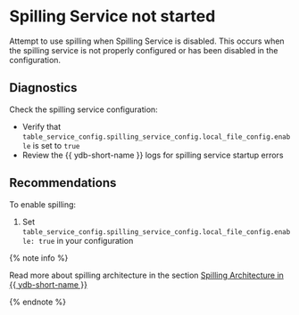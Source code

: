 # Spilling Service not started

Attempt to use spilling when Spilling Service is disabled. This occurs when the spilling service is not properly configured or has been disabled in the configuration.

## Diagnostics

Check the spilling service configuration:

- Verify that `table_service_config.spilling_service_config.local_file_config.enable` is set to `true`
- Review the {{ ydb-short-name }} logs for spilling service startup errors

## Recommendations

To enable spilling:

1. Set `table_service_config.spilling_service_config.local_file_config.enable: true` in your configuration

{% note info %}

Read more about spilling architecture in the section [Spilling Architecture in {{ ydb-short-name }}](../../concepts/spilling.md#spilling-architecture-in-ydb)

{% endnote %}
